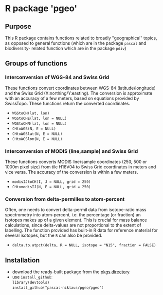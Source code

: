 # R package 'pgeo'

## Purpose

This R package contains functions related to broadly "geographical" topics,
as opposed to general functions (which are in the package `pascal` and biodiversity-
related function which are in the package `pdiv`)

## Groups of functions 

### Interconversion of WGS-84 and Swiss Grid

These functions convert coordinates between WGS-84
(latitude/longitude) and the Swiss Grid (X:northing/Y:easting).
The conversion is approximate with an accuracy of a few meters,
based on equations provided by SwissTopo. These functions return
the converted coordinates.

- `WGStoCH(lat, lon)`
- `WGStoCHE(lat, lon = NULL)`
- `WGStoCHN(lat, lon = NULL)`
- `CHtoWGS(N, E = NULL)`
- `CHtoWGSlat(N, E = NULL)`
- `CHtoWGSlon(N, E = NULL)`

### Interconversion of MODIS (line,sample) and Swiss Grid

These functions converts MODIS line/sample coordinates (250, 500
or 1000m pixel size) from tile H18V04 to Swiss Grid coordinates in
meters and vice versa. The accuracy of the conversion is within a
few meters.

- `modisIJtoCH(I, J = NULL, grid = 250)`
- `CHtomodisIJ(N, E = NULL, grid = 250)`

### Conversion from delta-permilles to atom-percent

Often, one needs to convert delta-permil data from isotope-ratio
mass spectrometry into atom-percent, i.e. the percentage (or
fraction) an isotopes makes up of a given element. This is crucial
for mass balance calculations, since delta-values are not
proportional to the extent of labelling. The function provided has built-in R 
data for reference material for several isotopes, but the `R` can also
be provided.

- `delta.to.atpct(delta, R = NULL, isotope = "N15", fraction = FALSE)`

## Installation

* download the ready-built package from the [pkgs directory](https://github.com/pascal-niklaus/pgeo/tree/master/pkgs)
* use `install_github`:  
`library(devtools)`  
`install_github("pascal-niklaus/pgeo/pgeo")`


